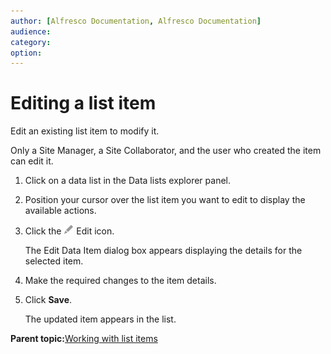 ```yaml
---
author: [Alfresco Documentation, Alfresco Documentation]
audience: 
category: 
option: 
---
```


# Editing a list item

Edit an existing list item to modify it.

Only a Site Manager, a Site Collaborator, and the user who created the item can edit it.

1.  Click on a data list in the Data lists explorer panel.

2.  Position your cursor over the list item you want to edit to display the available actions.

3.  Click the ![Edit](../images/ico-configure.png) Edit icon.

    The Edit Data Item dialog box appears displaying the details for the selected item.

4.  Make the required changes to the item details.

5.  Click **Save**.

    The updated item appears in the list.


**Parent topic:**[Working with list items](../concepts/datalists-items.md)

